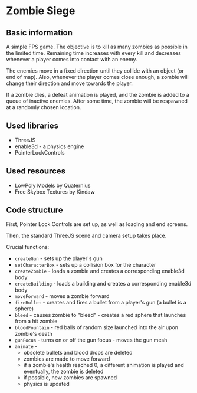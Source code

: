 # Zombie Siege

## Basic information
A simple FPS game. The objective is to kill as many zombies as possible in the limited time.
Remaining time increases with every kill and decreases whenever a player comes into contact with an enemy.

The enemies move in a fixed direction until they collide with an object (or end of map). 
Also, whenever the player comes close enough, a zombie will change their direction and move towards the player.

If a zombie dies, a defeat animation is played, and the zombie is added to a queue of inactive enemies. After some time,
the zombie will be respawned at a randomly chosen location. 
## Used libraries

* ThreeJS
* enable3d - a physics engine
* PointerLockControls

## Used resources

* LowPoly Models by Quaternius
* Free Skybox Textures by Kindaw

## Code structure

First, Pointer Lock Controls are set up, as well as loading and end screens. 

Then, the standard ThreeJS scene and camera setup takes place.

Crucial functions:
* `createGun` - sets up the player's gun
* `setCharacterBox` - sets up a collision box for the character
* `createZombie` - loads a zombie and creates a corresponding enable3d body 
* `createBuilding` - loads a building and creates a corresponding enable3d body
* `moveForward` - moves a zombie forward
* `fireBullet` - creates and fires a bullet from a player's gun (a bullet is a sphere)
* `bleed` - causes zombie to "bleed" - creates a red sphere that launches from a hit zombie
* `bloodFountain` - red balls of random size launched into the air upon zombie's death
* `gunFocus` - turns on or off the gun focus - moves the gun mesh
* `animate` -
  * obsolete bullets and blood drops are deleted
  * zombies are made to move forward
  * if a zombie's health reached 0, a different animation is played and eventually, the zombie is deleted
  * if possible, new zombies are spawned
  * physics is updated
